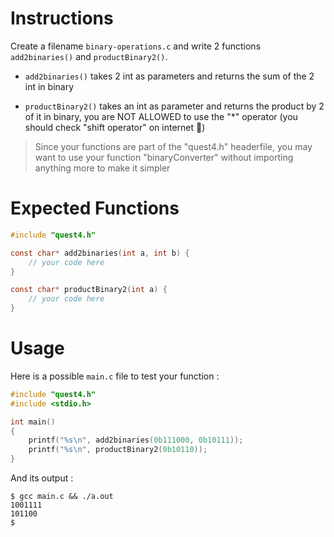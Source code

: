 # Instructions

Create a filename `binary-operations.c` and write 2 functions `add2binaries()` and `productBinary2()`.

- `add2binaries()` takes 2 int as parameters and returns the sum of the 2 int in binary

- `productBinary2()` takes an int as parameter and returns the product by 2 of it in binary, you are NOT ALLOWED to use the "\*" operator (you should check "shift operator" on internet 🙂)

> Since your functions are part of the "quest4.h" headerfile, you may want to use your function "binaryConverter" without importing anything more to make it simpler

# Expected Functions

```C
#include "quest4.h"

const char* add2binaries(int a, int b) {
    // your code here
}

const char* productBinary2(int a) {
    // your code here
}
```

# Usage

Here is a possible `main.c` file to test your function :

```C
#include "quest4.h"
#include <stdio.h>

int main()
{
    printf("%s\n", add2binaries(0b111000, 0b10111));
    printf("%s\n", productBinary2(0b10110));
}
```

And its output :

```
$ gcc main.c && ./a.out
1001111
101100
$
```
